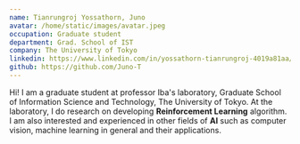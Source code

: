 ```yaml
---
name: Tianrungroj Yossathorn, Juno
avatar: /home/static/images/avatar.jpeg
occupation: Graduate student
department: Grad. School of IST
company: The University of Tokyo
linkedin: https://www.linkedin.com/in/yossathorn-tianrungroj-4019a81aa/
github: https://github.com/Juno-T
---
```


Hi! I am a graduate student at professor Iba's laboratory, Graduate School of Information Science and Technology, The University of Tokyo. At the laboratory, I do research on developing **Reinforcement Learning** algorithm. I am also interested and experienced in other fields of **AI** such as computer vision, machine learning in general and their applications.
